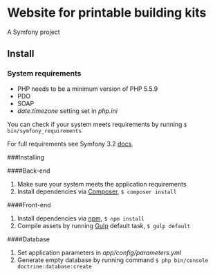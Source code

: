 # Website for printable building kits
A Symfony project 

## Install

### System requirements
* PHP needs to be a minimum version of PHP 5.5.9
* PDO
* SOAP
* *date.timezone* setting set in *php.ini*

You can check if your system meets requirements by running `$ bin/symfony_requirements`

For full requirements see Symfony 3.2 [docs](http://symfony.com/doc/3.2/reference/requirements.html).

###Installing  
   
####Back-end
1. Make sure your system meets the application requirements
2. Install dependencies via [Composer](https://getcomposer.org/), `$ composer install`

####Front-end
1. Install dependencies via [npm](https://www.npmjs.com/), `$ npm install`
2. Compile assets by running [Gulp](http://gulpjs.com/) default task, `$ gulp default`

####Database
1. Set application parameters in *app/config/parameters.yml*
2. Generate empty database by running command `$ php bin/console doctrine:database:create`    
    